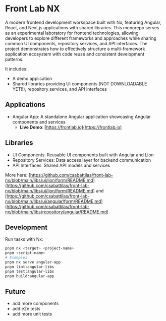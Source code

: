 # Front Lab NX

A modern frontend development workspace built with Nx, featuring Angular, React, and Next.js applications with shared libraries. This monorepo serves as an experimental laboratory for frontend technologies, allowing developers to explore different frameworks and approaches while sharing common UI components, repository services, and API interfaces. The project demonstrates how to effectively structure a multi-framework application ecosystem with code reuse and consistent development patterns.

It includes:

- A demo application
- Shared libraries providing UI components (NOT DOWNLOADABLE YET!!), repository services, and API interfaces

## Applications

- Angular App: A standalone Angular application showcasing Angular components and services
  - **Live Demo**: [https://frontlab.io](https://frontlab.io)

## Libraries

- UI Components: Reusable UI components built with Angular and Lion
- Repository Services: Data access layer for backend communication
- API Interfaces: Shared API models and services

More here: [https://github.com/csabattilas/front-lab-nx/blob/main/libs/ui/lion/form/README.md](https://github.com/csabattilas/front-lab-nx/blob/main/libs/ui/lion/form/README.md) and [https://github.com/csabattilas/front-lab-nx/blob/main/libs/ui/angular/form/README.md](https://github.com/csabattilas/front-lab-nx/blob/main/libs/repository/angular/README.md)

## Development

Run tasks with Nx:

```bash
pnpm nx <target> <project-name>
pnpm <script-name>
# Examples
pnpm nx serve angular-app
pnpm lint:angular-libs
pnpm test:angular-libs
pnpm build:angular-app
```

## Future

- add more components
- add e2e tests
- add more unit tests
